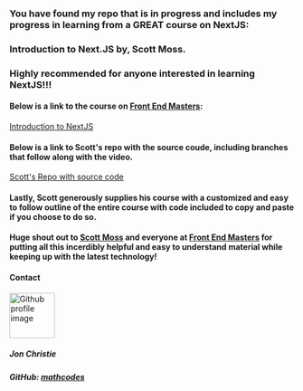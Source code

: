 ### You have found my repo that is in progress and includes my progress in learning from a GREAT course on NextJS:


### **Introduction to Next.JS** by, Scott Moss.

### Highly recommended for anyone interested in learning NextJS!!!

#### Below is a link to the course on [Front End Masters](https://frontendmasters.com/): 

[Introduction to NextJS](https://frontendmasters.com/courses/next-js/)

#### Below is a link to Scott's repo with the source coude, including branches that follow along with the video.

[Scott's Repo with source code](https://github.com/Hendrixer/nextjs-course-app/tree/master)

#### Lastly, Scott generously supplies his course with a customized and easy to follow outline of the entire course with code included to copy and paste if you choose to do so. 

#### Huge shout out to [Scott Moss](https://github.com/hendrixer) and everyone at [Front End Masters](https://frontendmasters.com/) for putting all this incerdibly helpful and easy to understand material while keeping up with the latest technology!

#### Contact
<img src ="https://avatars0.githubusercontent.com/u/17928947?v=4" alt="Github profile image" width="80px" height="80px" />

##### __Jon Christie__ 

##### GitHub: [mathcodes](https://github.com/mathcodes) 
